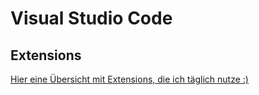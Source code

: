 # Visual Studio Code

## Extensions

[Hier eine Übersicht mit Extensions, die ich täglich nutze :)](./extensions.md)